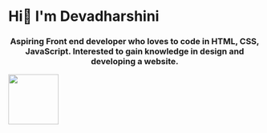 # Hi👋 I'm Devadharshini

<h3 align="center">Aspiring Front end developer who loves to code in HTML, CSS, JavaScript. Interested to gain knowledge in design and developing a website.</h3>
<centre><img src="https://www.motocms.com/blog/wp-content/uploads/2019/11/how-to-become-a-web-developer.jpg"  height="100" width="100"></centre>


